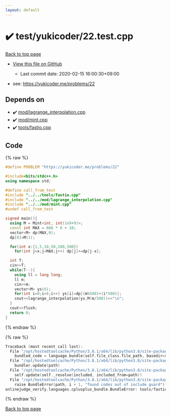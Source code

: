 ```yaml
---
layout: default
---
```


<!-- mathjax config similar to math.stackexchange -->
<script type="text/javascript" async
  src="https://cdnjs.cloudflare.com/ajax/libs/mathjax/2.7.5/MathJax.js?config=TeX-MML-AM_CHTML">
</script>
<script type="text/x-mathjax-config">
  MathJax.Hub.Config({
    TeX: { equationNumbers: { autoNumber: "AMS" }},
    tex2jax: {
      inlineMath: [ ['$','$'] ],
      processEscapes: true
    },
    "HTML-CSS": { matchFontHeight: false },
    displayAlign: "left",
    displayIndent: "2em"
  });
</script>

<script type="text/javascript" src="https://cdnjs.cloudflare.com/ajax/libs/jquery/3.4.1/jquery.min.js"></script>
<script src="https://cdn.jsdelivr.net/npm/jquery-balloon-js@1.1.2/jquery.balloon.min.js" integrity="sha256-ZEYs9VrgAeNuPvs15E39OsyOJaIkXEEt10fzxJ20+2I=" crossorigin="anonymous"></script>
<script type="text/javascript" src="../../../assets/js/copy-button.js"></script>
<link rel="stylesheet" href="../../../assets/css/copy-button.css" />


# :heavy_check_mark: test/yukicoder/22.test.cpp

<a href="../../../index.html">Back to top page</a>

* <a href="{{ site.github.repository_url }}/blob/master/test/yukicoder/22.test.cpp">View this file on GitHub</a>
    - Last commit date: 2020-02-15 16:00:30+09:00


* see: <a href="https://yukicoder.me/problems/22">https://yukicoder.me/problems/22</a>


## Depends on

* :heavy_check_mark: <a href="../../../library/mod/lagrange_interpolation.cpp.html">mod/lagrange_interpolation.cpp</a>
* :heavy_check_mark: <a href="../../../library/mod/mint.cpp.html">mod/mint.cpp</a>
* :heavy_check_mark: <a href="../../../library/tools/fastio.cpp.html">tools/fastio.cpp</a>


## Code

<a id="unbundled"></a>
{% raw %}
```cpp
#define PROBLEM "https://yukicoder.me/problems/22"

#include<bits/stdc++.h>
using namespace std;

#define call_from_test
#include "../../tools/fastio.cpp"
#include "../../mod/lagrange_interpolation.cpp"
#include "../../mod/mint.cpp"
#undef call_from_test

signed main(){
  using M = Mint<int, int(1e9+9)>;
  const int MAX = 666 * 6 + 10;
  vector<M> dp(MAX,0);
  dp[0]=M(1);

  for(int x:{1,5,10,50,100,500})
    for(int j=x;j<MAX;j++) dp[j]+=dp[j-x];

  int T;
  cin>>T;
  while(T--){
    using ll = long long;
    ll m;
    cin>>m;
    vector<M> ys(6);
    for(int i=0;i<6;i++) ys[i]=dp[(m%500)+(i*500)];
    cout<<lagrange_interpolation(ys,M(m/500))<<"\n";
  }
  cout<<flush;
  return 0;
}

```
{% endraw %}

<a id="bundled"></a>
{% raw %}
```cpp
Traceback (most recent call last):
  File "/opt/hostedtoolcache/Python/3.8.1/x64/lib/python3.8/site-packages/onlinejudge_verify/docs.py", line 348, in write_contents
    bundled_code = language.bundle(self.file_class.file_path, basedir=self.cpp_source_path)
  File "/opt/hostedtoolcache/Python/3.8.1/x64/lib/python3.8/site-packages/onlinejudge_verify/languages/cplusplus.py", line 63, in bundle
    bundler.update(path)
  File "/opt/hostedtoolcache/Python/3.8.1/x64/lib/python3.8/site-packages/onlinejudge_verify/languages/cplusplus_bundle.py", line 182, in update
    self.update(self._resolve(included, included_from=path))
  File "/opt/hostedtoolcache/Python/3.8.1/x64/lib/python3.8/site-packages/onlinejudge_verify/languages/cplusplus_bundle.py", line 151, in update
    raise BundleError(path, i + 1, "found codes out of include guard")
onlinejudge_verify.languages.cplusplus_bundle.BundleError: tools/fastio.cpp: line 5: found codes out of include guard

```
{% endraw %}

<a href="../../../index.html">Back to top page</a>

